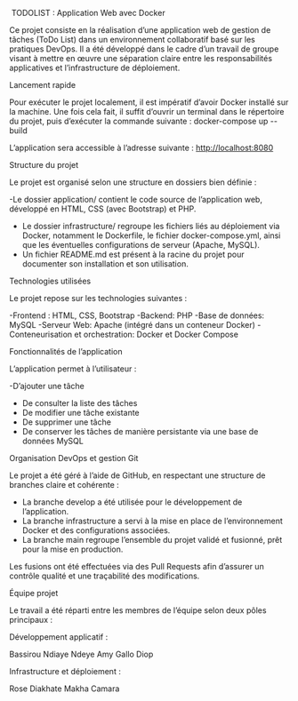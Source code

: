   ﻿
TODOLIST : Application Web avec Docker

Ce projet consiste en la réalisation d’une application web de gestion de tâches (ToDo List) dans un environnement collaboratif basé sur les pratiques DevOps. Il a été développé dans le cadre d’un travail de groupe visant à mettre en œuvre une séparation claire entre les responsabilités applicatives et l’infrastructure de déploiement.

Lancement rapide    

Pour exécuter le projet localement, il est impératif d’avoir Docker installé sur la machine. Une fois cela fait, il suffit d’ouvrir un terminal dans le répertoire du projet, puis d’exécuter la commande suivante : docker-compose up --build


L’application sera accessible à l’adresse suivante :
[http://localhost:8080](http://localhost:8080)

Structure du projet

Le projet est organisé selon une structure en dossiers bien définie :

-Le dossier application/ contient le code source de l’application web, développé en HTML, CSS (avec Bootstrap) et PHP.
- Le dossier infrastructure/ regroupe les fichiers liés au déploiement via Docker, notamment le Dockerfile, le fichier docker-compose.yml, ainsi que les éventuelles configurations de serveur (Apache, MySQL).
- Un fichier README.md est présent à la racine du projet pour documenter son installation et son utilisation.

Technologies utilisées

Le projet repose sur les technologies suivantes :

-Frontend : HTML, CSS, Bootstrap
-Backend: PHP
-Base de données: MySQL
-Serveur Web: Apache (intégré dans un conteneur Docker)
-Conteneurisation et orchestration: Docker et Docker Compose

Fonctionnalités de l’application

L’application permet à l’utilisateur :

-D’ajouter une tâche
- De consulter la liste des tâches
- De modifier une tâche existante
- De supprimer une tâche
- De conserver les tâches de manière persistante via une base de données MySQL

Organisation DevOps et gestion Git

Le projet a été géré à l’aide de GitHub, en respectant une structure de branches claire et cohérente :

- La branche develop a été utilisée pour le développement de l’application.
- La branche infrastructure a servi à la mise en place de l’environnement Docker et des configurations associées.
- La branche main regroupe l’ensemble du projet validé et fusionné, prêt pour la mise en production.

Les fusions ont été effectuées via des Pull Requests afin d’assurer un contrôle qualité et une traçabilité des modifications.

 Équipe projet

Le travail a été réparti entre les membres de l’équipe selon deux pôles principaux :

Développement applicatif :

Bassirou Ndiaye
Ndeye Amy Gallo Diop

Infrastructure et déploiement :

Rose Diakhate
Makha Camara


